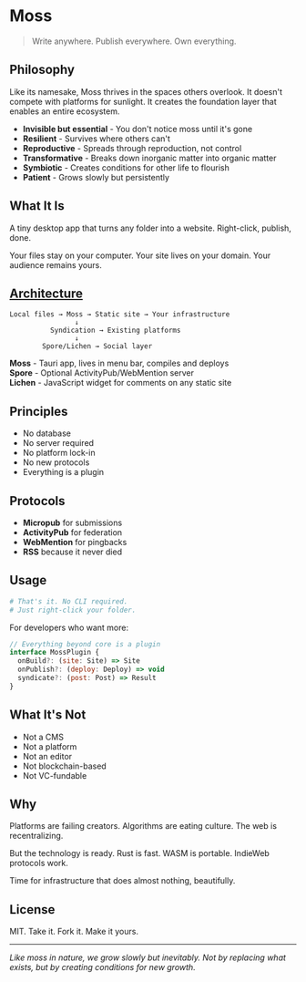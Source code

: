 # Moss

> Write anywhere. Publish everywhere. Own everything.

## Philosophy

Like its namesake, Moss thrives in the spaces others overlook. It doesn't compete with platforms for sunlight. It creates the foundation layer that enables an entire ecosystem.

- **Invisible but essential** - You don't notice moss until it's gone
- **Resilient** - Survives where others can't
- **Reproductive** - Spreads through reproduction, not control
- **Transformative** - Breaks down inorganic matter into organic matter
- **Symbiotic** - Creates conditions for other life to flourish
- **Patient** - Grows slowly but persistently

## What It Is

A tiny desktop app that turns any folder into a website. Right-click, publish, done.

Your files stay on your computer. Your site lives on your domain. Your audience remains yours.

## [Architecture](./docs/technical-architecture.md)

```
Local files → Moss → Static site → Your infrastructure
                ↓
          Syndication → Existing platforms
                ↓
        Spore/Lichen → Social layer
```

**Moss** - Tauri app, lives in menu bar, compiles and deploys  
**Spore** - Optional ActivityPub/WebMention server  
**Lichen** - JavaScript widget for comments on any static site

## Principles

- No database
- No server required
- No platform lock-in
- No new protocols
- Everything is a plugin

## Protocols

- **Micropub** for submissions
- **ActivityPub** for federation
- **WebMention** for pingbacks
- **RSS** because it never died

## Usage

```bash
# That's it. No CLI required.
# Just right-click your folder.
```

For developers who want more:

```javascript
// Everything beyond core is a plugin
interface MossPlugin {
  onBuild?: (site: Site) => Site
  onPublish?: (deploy: Deploy) => void
  syndicate?: (post: Post) => Result
}
```

## What It's Not

- Not a CMS
- Not a platform
- Not an editor
- Not blockchain-based
- Not VC-fundable

## Why

Platforms are failing creators. Algorithms are eating culture. The web is recentralizing.

But the technology is ready. Rust is fast. WASM is portable. IndieWeb protocols work.

Time for infrastructure that does almost nothing, beautifully.

## License

MIT. Take it. Fork it. Make it yours.

---

_Like moss in nature, we grow slowly but inevitably. Not by replacing what exists, but by creating conditions for new growth._
